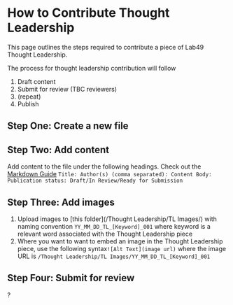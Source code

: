 # How to Contribute Thought Leadership
This page outlines the steps required to contribute a piece of Lab49 Thought Leadership.

The process for thought leadership contribution will follow
1. Draft content
1. Submit for review (TBC reviewers)
1. (repeat)
1. Publish

## Step One: Create a new file
## Step Two: Add content
Add content to the file under the following headings. Check out the [Markdown Guide](/Contribute/Markdown/)
`Title:
Author(s) (comma separated):
Content Body:
Publication status: Draft/In Review/Ready for Submission`


## Step Three: Add images
1. Upload images to [this folder](/Thought Leadership/TL Images/) with naming convention `YY_MM_DD_TL_[Keyword]_001` where keyword is a relevant word associated with the Thought Leadership piece
1. Where you want to want to embed an image in the Thought Leadership piece, use the following syntax`![Alt Text](image url)` where the image URL is `/Thought Leadership/TL Images/YY_MM_DD_TL_[Keyword]_001`

## Step Four: Submit for review
?

